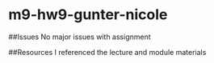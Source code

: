 # m9-hw9-gunter-nicole
##Issues
No major issues with assignment

##Resources
I referenced the lecture and module materials

